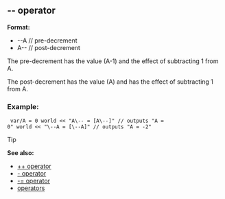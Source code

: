 ## \-- operator

**Format:**
+   \--A // pre-decrement
+   A\-- // post-decrement


The pre-decrement has the value (A-1) and the effect of
subtracting 1 from A. 

The post-decrement has the value (A) and
has the effect of subtracting 1 from A.
### Example:

```dm
 var/A = 0 world << "A\-- = [A\--]" // outputs "A =
0" world << "\--A = [\--A]" // outputs "A = -2" 
```


> [!TIP] 
> **See also:**
> +   [++ operator](/ref/operator/++.md) 
> +   [- operator](/ref/operator/-.md) 
> +   [-= operator](/ref/operator/-=.md) 
> +   [operators](/ref/operator.md) 